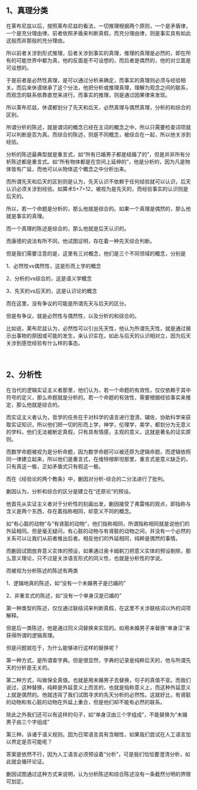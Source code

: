 <h2>1、真理分类</h2><p data-pid="08ki5uVm">在莱布尼兹以后，按照莱布尼兹的看法，一切推理根据两个原则，一个是矛盾律，一个是充分理由律。前者依照矛盾来判断真假，而充分理由律，则是事实具有如此这般而非那般的充分理由。</p><p data-pid="MreH-b_N">所以前者关涉到形式推理，后者关涉到事实的真理，推理的真理是必然的，即在所有的可能世界中都为真，他的反面是不可设想的，而后者是偶然的，他的对立面是可设想的。</p><p data-pid="sH7JppJC">于是前者是必然性真理，是可以通过分析来确定，而事实的真理则必须与经验相关。而后来休谟继承了这个分法，他把分析或推理真理，理解为观念之间的联系，而观念的联系依靠直觉来进行。而事实的推理，则是通过因果律来发现。</p><p data-pid="MmHY8dy6">所以莱布尼兹，休谟都划分了先天和后天，必然真理与偶然真理，分析的和综合的区别。</p><p data-pid="tAlfZIyY">所谓分析的陈述，就是谓词的概念已经在主词的概念之中，所以只需要检查词项就可以判断是否为真。而综合的陈述，则是不同概念，被综合在一起，所以他关涉到经验。</p><p data-pid="ZWxvoFc2">分析的陈述最典型就是重言式，如“所有已婚男子都是结婚了的”，但是并非所有分析陈述都是重言式。如“所有物体都是在空间上延伸的”，他是分析的，因为凡是物体皆有广延，而他可以从物体这个概念之中分析出来。</p><p data-pid="8Ijbe9O4">而所谓先天和后天的区别则是认为，先天认识不依赖于任何经验就可以认识，后天认识必须关涉到经验。如算术5+7=12，被视为是先天的，而经验事实的认识则是后天的。</p><p data-pid="fqwk_hpP">所以，若一个命题是分析的，那么他就是综合的。如果一个真理是偶然的，那么他就是事实的真理。</p><p data-pid="TagjnGrw">而一个真理的陈述是综合的，那么他就是后天认识的。</p><p data-pid="RdQhARte">而康德的说法有所不同，他试图证明，存在着一种先天综合判断。</p><p data-pid="mAk8azB3">但是我们需要注意的是，这里有三对概念，他们是三个不同领域的概念，分别是</p><p data-pid="VWismRKi">1、必然性vs偶然性，这是形而上学的概念</p><p data-pid="NmYjGnvU">2、分析的vs综合的，这是语义学概念</p><p data-pid="LFMno2HI">3、先天的vs后天的，这是认识论的概念</p><p data-pid="9qa-knc6">而在这里，没有争议的可能是所谓先天与后天的区分。</p><p data-pid="CMoc_gfi">但是有争议，就是必然性与偶然性，以及分析的和综合的。</p><p data-pid="-WwLIckE">比如说，莱布尼兹认为，必然性可以引出先天性，他认为所谓先天性，就是通过揭示出事物的原因或可能的发生，来认识实在。如此与后天的认识相对立，因为后天关涉到感觉经验有什么样的事态。</p><p><br></p><h2>2、分析性</h2><p data-pid="aiaDR6gk">在当代的逻辑实证主义者那里，他们认为，若一个命题的有效性，仅仅依赖于其中符号的定义，那么命题就是分析的。若一个命题的有效性，需要根据经验事实来推定，那么他就是综合的。</p><p data-pid="1NuUKXaI">而实证主义者认为，哲学的任务在于对科学的语言进行澄清，辅佐，协助科学来获取实证知识，所以他们把一切的形而上学，神学，伦理学，美学，都划分为无意义的学科，他们无法被断定真假，只有具有情感，主观的意义，这就是著名的证实原则。</p><p data-pid="zk5hPKuK">而数学命题被视为是分析命题，因为数学命题可以被还原为逻辑命题，而逻辑依照同一律建立起来，所以他们是重言式，在维特根斯坦那里，重言式是意义缺乏的，只有真这一极，正如矛盾式只有假这一极。</p><p data-pid="gGjx-0sz">而在《经验论的两个教条》中，蒯因对分析-综合的二分法进行了批判。</p><p data-pid="g-xSq15i">蒯因认为，分析和综合的区分是建立在“还原论”的预设。</p><p data-pid="qi6936kS">他首先从实证主义者对于分析性的刻画出发，蒯因接受了弗雷格的观点，即指称与含义是两个东西，存在着指称相同，却意义不同的概念。</p><p data-pid="s3QU3uoN">如“有心脏的动物”与“有肾脏的动物”，他们指称相同，所谓指称相同就是说他们的外延相同。但是毫无疑问，有心脏的动物与有肾脏的动物之间，并没有一个必然的关系可以让我们从前者推出后者。相反他们的外延相同，纯粹是偶然的事情。</p><p data-pid="7G00CIPX">而蒯因试图放弃意义实体的预设，如果通过奥卡姆剃刀把意义实体的预设剔除，那么意义理论，只不过是关涉语言形式的同义性，也就是分析性的学说。</p><p data-pid="WSgHHXzr">而被视为分析陈述的陈述有两类</p><p data-pid="XimKq1QJ">1、逻辑地真的陈述，如“没有一个未婚男子是已婚的”</p><p data-pid="m-BuZh6H">2、非重言式的陈述，如“没有一个单身汉是已婚的”</p><p data-pid="mTbM88qU">第一种类型的陈述，仅仅通过联结词来判断真假，在这里不关涉联结词以外的词项解释。</p><p data-pid="aphTlFQB">但是后一类陈述，他是通过同义词替换来实现的。如用未婚男子来替换“单身汉”来获得所谓的逻辑真理。</p><p data-pid="Fi8dobad">但是问题就在于，为什么能够进行这样的替换呢？</p><p data-pid="OBfpAwC_">第一种方式，是所谓查字典。但是很显然，字典的记录是纯粹后天的，他与所谓先天的分析是无关的。</p><p data-pid="kKEJxzFi">第二种方式，叫做保全真值。也就是用未婚男子去替换，句子的真值不变。而我们说过，这种替换，纯粹是外延意义上而言的，也就是指称意义上，而这种外延意义上就是偶然的。他就违背了我们试图寻求的先天分析的必然性。这就好比，有肾脏的动物和有心脏的动物在外延上重合，但是他们却不能有必然的联系。</p><p data-pid="7398PIpb">除此之外我们还可以有这样的句子，如“单身汉由三个字组成”，不能替换为“未婚男子由三个字组成”</p><p data-pid="W0ti_L4W">第三种，诉诸于语义规则。因为日常语言具有含糊性，如果我们尝试在人工语言加以界定是否可能呢？</p><p data-pid="Oor2XQXc">答案是依然不行，因为人工语言必须预设着“分析”，可是我们恰恰要澄清分析，如此就会循环论证。</p><p data-pid="h5fbj9OB">蒯因试图通过这种方式来说明，认为分析陈述和综合陈述没有一条截然分明的界限可划定。</p><p></p>